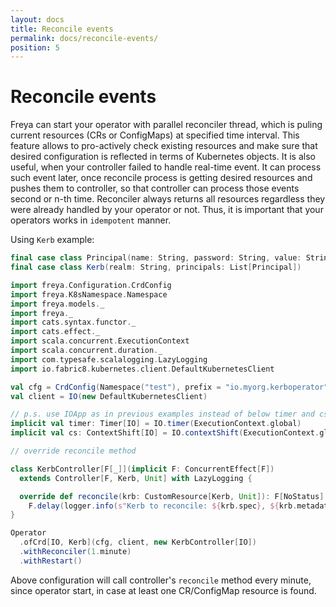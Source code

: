 ```yaml
---
layout: docs
title: Reconcile events
permalink: docs/reconcile-events/
position: 5
---
```


# Reconcile events

Freya can start your operator with parallel reconciler thread, which is puling current 
resources (CRs or ConfigMaps) at specified time interval. This feature allows to pro-actively check
existing resources and make sure that desired configuration is reflected in terms of Kubernetes objects.
It is also useful, when your controller failed to handle real-time event. It can process such event later,
once reconcile process is getting desired resources and pushes them to controller, so that controller can process those 
events second or n-th time. Reconciler always returns all resources regardless they were already handled
by your operator or not. Thus, it is important that your operators works in `idempotent` manner. 

Using `Kerb` example:

```scala mdoc:reset-object
final case class Principal(name: String, password: String, value: String = "")
final case class Kerb(realm: String, principals: List[Principal])
```

```scala mdoc:compile-only
import freya.Configuration.CrdConfig
import freya.K8sNamespace.Namespace
import freya.models._
import freya._
import cats.syntax.functor._
import cats.effect._
import scala.concurrent.ExecutionContext
import scala.concurrent.duration._
import com.typesafe.scalalogging.LazyLogging
import io.fabric8.kubernetes.client.DefaultKubernetesClient

val cfg = CrdConfig(Namespace("test"), prefix = "io.myorg.kerboperator")
val client = IO(new DefaultKubernetesClient)

// p.s. use IOApp as in previous examples instead of below timer and cs values
implicit val timer: Timer[IO] = IO.timer(ExecutionContext.global) 
implicit val cs: ContextShift[IO] = IO.contextShift(ExecutionContext.global)

// override reconcile method

class KerbController[F[_]](implicit F: ConcurrentEffect[F]) 
  extends Controller[F, Kerb, Unit] with LazyLogging {

  override def reconcile(krb: CustomResource[Kerb, Unit]): F[NoStatus] =
    F.delay(logger.info(s"Kerb to reconcile: ${krb.spec}, ${krb.metadata}")).void 
}

Operator
  .ofCrd[IO, Kerb](cfg, client, new KerbController[IO])
  .withReconciler(1.minute)
  .withRestart()
``` 

Above configuration will call controller's `reconcile` method every minute, since operator start, in case at least
one CR/ConfigMap resource is found.
